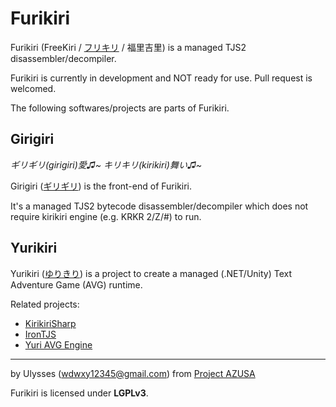 # Furikiri

Furikiri (FreeKiri / [フリキリ](https://ja.wikipedia.org/wiki/%E3%83%95%E3%83%AA%E3%82%AF%E3%83%AA#OVA) / 福里吉里) is a managed TJS2 disassembler/decompiler.

Furikiri is currently in development and NOT ready for use. Pull request is welcomed.

The following softwares/projects are parts of Furikiri.

## Girigiri
*ギリギリ(girigiri)愛♫~ キリキリ(kirikiri)舞い♫~*

Girigiri ([ギリギリ](https://youtu.be/dQLG0lwe_RM)) is the front-end of Furikiri. 

It's a managed TJS2 bytecode disassembler/decompiler which does not require kirikiri engine (e.g. KRKR 2/Z/#) to run.

## Yurikiri

Yurikiri ([ゆりきり](https://www.youtube.com/watch?v=NRAXFjvhnRc)) is a project to create a managed (.NET/Unity) Text Adventure Game (AVG) runtime. 

Related projects:
* [KirikiriSharp](https://github.com/Project-AZUSA/KirikiriSharp)
* [IronTJS](https://github.com/Project-AZUSA/IronTJS)
* [Yuri AVG Engine](https://github.com/Project-AZUSA/YuriAVGEngine)

---

by Ulysses (wdwxy12345@gmail.com) from [Project AZUSA](https://github.com/Project-AZUSA) 

Furikiri is licensed under **LGPLv3**.